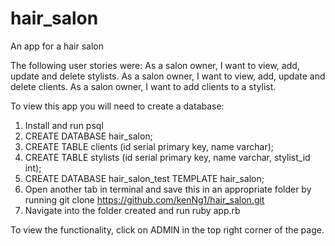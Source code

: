 # hair_salon
An app for a hair salon

The following user stories were:
As a salon owner, I want to view, add, update and delete stylists.
As a salon owner, I want to view, add, update and delete clients.
As a salon owner, I want to add clients to a stylist.

To view this app you will need to create a database:
1. Install and run psql
2. CREATE DATABASE hair_salon;
3. CREATE TABLE clients (id serial primary key, name varchar);
4. CREATE TABLE stylists (id serial primary key, name varchar, stylist_id int);
5. CREATE DATABASE hair_salon_test TEMPLATE hair_salon;
6. Open another tab in terminal and save this in an appropriate folder by running git clone https://github.com/kenNg1/hair_salon.git
7. Navigate into the folder created and run ruby app.rb

To view the functionality, click on ADMIN in the top right corner of the page.



